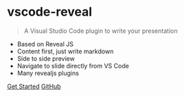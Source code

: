# vscode-reveal

> A Visual Studio Code plugin to write your presentation

- Based on Reveal JS
- Content first, just write markdown
- Side to side preview
- Navigate to slide directly from VS Code
- Many revealjs plugins

[Get Started](introduction)
[GitHub](https://github.com/evilz/vscode-reveal)